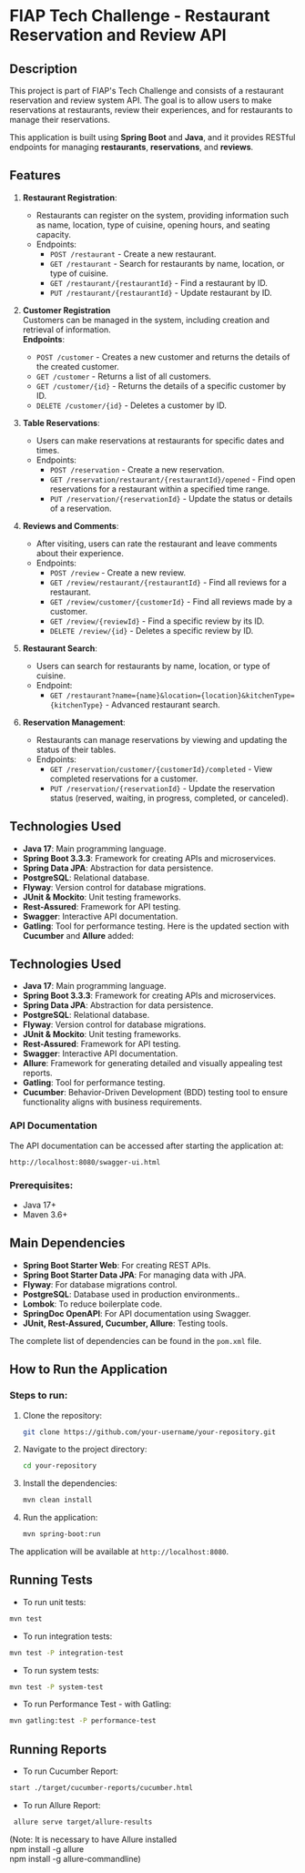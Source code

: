 
# FIAP Tech Challenge - Restaurant Reservation and Review API

## Description

This project is part of FIAP's Tech Challenge and consists of a restaurant reservation and review system API. The goal is to allow users to make reservations at restaurants, review their experiences, and for restaurants to manage their reservations.

This application is built using **Spring Boot** and **Java**, and it provides RESTful endpoints for managing **restaurants**, **reservations**, and **reviews**.

## Features

1. **Restaurant Registration**:
    - Restaurants can register on the system, providing information such as name, location, type of cuisine, opening hours, and seating capacity.
    - Endpoints:
        - `POST /restaurant` - Create a new restaurant.
        - `GET /restaurant` - Search for restaurants by name, location, or type of cuisine.
        - `GET /restaurant/{restaurantId}` - Find a restaurant by ID.
        - `PUT /restaurant/{restaurantId}` - Update restaurant by ID.

2. **Customer Registration**  
   Customers can be managed in the system, including creation and retrieval of information.  
   **Endpoints**:
   - `POST /customer` - Creates a new customer and returns the details of the created customer.
   - `GET /customer` - Returns a list of all customers.
   - `GET /customer/{id}` - Returns the details of a specific customer by ID.
   - `DELETE /customer/{id}` - Deletes a customer by ID.


3. **Table Reservations**:
    - Users can make reservations at restaurants for specific dates and times.
    - Endpoints:
        - `POST /reservation` - Create a new reservation.
        - `GET /reservation/restaurant/{restaurantId}/opened` - Find open reservations for a restaurant within a specified time range.
        - `PUT /reservation/{reservationId}` - Update the status or details of a reservation.


4. **Reviews and Comments**:
    - After visiting, users can rate the restaurant and leave comments about their experience.
    - Endpoints:
        - `POST /review` - Create a new review.
        - `GET /review/restaurant/{restaurantId}` - Find all reviews for a restaurant.
        - `GET /review/customer/{customerId}` - Find all reviews made by a customer.
        - `GET /review/{reviewId}` - Find a specific review by its ID.
        - `DELETE /review/{id}` - Deletes a specific review by ID.

5. **Restaurant Search**:
    - Users can search for restaurants by name, location, or type of cuisine.
    - Endpoint:
        - `GET /restaurant?name={name}&location={location}&kitchenType={kitchenType}` - Advanced restaurant search.

6. **Reservation Management**:
    - Restaurants can manage reservations by viewing and updating the status of their tables.
    - Endpoints:
        - `GET /reservation/customer/{customerId}/completed` - View completed reservations for a customer.
        - `PUT /reservation/{reservationId}` - Update the reservation status (reserved, waiting, in progress, completed, or canceled).


## Technologies Used
- **Java 17**: Main programming language.
- **Spring Boot 3.3.3**: Framework for creating APIs and microservices.
- **Spring Data JPA**: Abstraction for data persistence.
- **PostgreSQL**: Relational database.
- **Flyway**: Version control for database migrations.
- **JUnit & Mockito**: Unit testing frameworks.
- **Rest-Assured**: Framework for API testing.
- **Swagger**: Interactive API documentation.
- **Gatling**: Tool for performance testing.
  Here is the updated section with **Cucumber** and **Allure** added:

## Technologies Used
- **Java 17**: Main programming language.
- **Spring Boot 3.3.3**: Framework for creating APIs and microservices.
- **Spring Data JPA**: Abstraction for data persistence.
- **PostgreSQL**: Relational database.
- **Flyway**: Version control for database migrations.
- **JUnit & Mockito**: Unit testing frameworks.
- **Rest-Assured**: Framework for API testing.
- **Swagger**: Interactive API documentation.
- **Allure**: Framework for generating detailed and visually appealing test reports.
- **Gatling**: Tool for performance testing.
- **Cucumber**: Behavior-Driven Development (BDD) testing tool to ensure functionality aligns with business requirements.

### API Documentation
The API documentation can be accessed after starting the application at:
```
http://localhost:8080/swagger-ui.html
```

### Prerequisites:
- Java 17+
- Maven 3.6+


## Main Dependencies

- **Spring Boot Starter Web**: For creating REST APIs.
- **Spring Boot Starter Data JPA**: For managing data with JPA.
- **Flyway**: For database migrations control.
- **PostgreSQL**: Database used in production environments..
- **Lombok**: To reduce boilerplate code.
- **SpringDoc OpenAPI**: For API documentation using Swagger.
- **JUnit, Rest-Assured, Cucumber, Allure**: Testing tools.

The complete list of dependencies can be found in the `pom.xml` file.

## How to Run the Application


### Steps to run:

1. Clone the repository:
   ```bash
   git clone https://github.com/your-username/your-repository.git
   ```

2. Navigate to the project directory:
   ```bash
   cd your-repository
   ```

3. Install the dependencies:
   ```bash
   mvn clean install
   ```

4. Run the application:
   ```bash
   mvn spring-boot:run
   ```

The application will be available at `http://localhost:8080`.


## Running Tests

- To run unit tests:

```sh
mvn test
```

- To run integration tests:

```sh
mvn test -P integration-test
```

- To run system tests:

```sh
mvn test -P system-test
```

- To run Performance Test - with Gatling:

```sh
mvn gatling:test -P performance-test
```

## Running Reports


- To run Cucumber Report:

```sh
start ./target/cucumber-reports/cucumber.html
```

- To run Allure Report:

```sh
 allure serve target/allure-results    
```

(Note: It is necessary to have Allure installed
<br>
npm install -g allure <br>
npm install -g allure-commandline)
